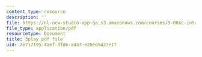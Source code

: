 ```yaml
---
content_type: resource
description: ''
file: https://ol-ocw-studio-app-qa.s3.amazonaws.com/courses/9-00sc-introduction-to-psychology-fall-2011/7e7171954aef3fd6ada3e20ed5427e17_SFPPw6sDHEI.pdf
file_type: application/pdf
resourcetype: Document
title: 3play pdf file
uid: 7e717195-4aef-3fd6-ada3-e20ed5427e17
---
```

